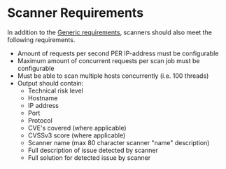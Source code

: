 # Scanner Requirements

In addition to the [Generic requirements](GENERIC_REQUIREMENTS.md), scanners should also meet the following requirements.

* Amount of requests per second PER IP-address must be configurable
* Maximum amount of concurrent requests per scan job must be configurable
* Must be able to scan multiple hosts concurrently (i.e. 100 threads)
* Output should contain:
  * Technical risk level
  * Hostname
  * IP address
  * Port
  * Protocol
  * CVE's covered (where applicable)
  * CVSSv3 score (where applicable)
  * Scanner name (max 80 character scanner "name" description)
  * Full description of issue detected by scanner
  * Full solution for detected issue by scanner
